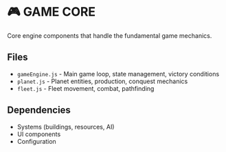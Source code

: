 # 🎮 GAME CORE

Core engine components that handle the fundamental game mechanics.

## Files
- `gameEngine.js` - Main game loop, state management, victory conditions
- `planet.js` - Planet entities, production, conquest mechanics
- `fleet.js` - Fleet movement, combat, pathfinding

## Dependencies
- Systems (buildings, resources, AI)
- UI components
- Configuration
